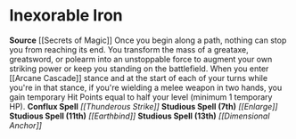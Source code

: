 ﻿---
id: '1'
name: Inexorable Iron
rarity: Common
source: '[[DATABASE/source/Secrets of Magic|Secrets of Magic]]'
trait: null
type: Magus Hybrid Study

---
# Inexorable Iron

**Source** [[Secrets of Magic]] 
Once you begin along a path, nothing can stop you from reaching its end. You transform the mass of a greataxe, greatsword, or polearm into an unstoppable force to augment your own striking power or keep you standing on the battlefield.
 When you enter [[Arcane Cascade]] stance and at the start of each of your turns while you're in that stance, if you're wielding a melee weapon in two hands, you gain temporary Hit Points equal to half your level (minimum 1 temporary HP).
**Conflux Spell** _[[Thunderous Strike]]_
**Studious Spell (7th)** _[[Enlarge]]_
**Studious Spell (11th)** _[[Earthbind]]_
**Studious Spell (13th)** _[[Dimensional Anchor]]_